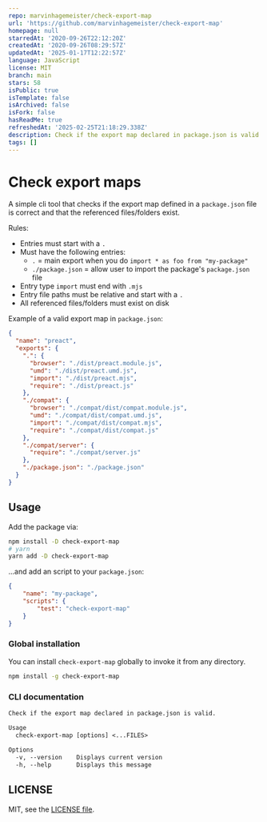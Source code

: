 ```yaml
---
repo: marvinhagemeister/check-export-map
url: 'https://github.com/marvinhagemeister/check-export-map'
homepage: null
starredAt: '2020-09-26T22:12:20Z'
createdAt: '2020-09-26T08:29:57Z'
updatedAt: '2025-01-17T12:22:57Z'
language: JavaScript
license: MIT
branch: main
stars: 58
isPublic: true
isTemplate: false
isArchived: false
isFork: false
hasReadMe: true
refreshedAt: '2025-02-25T21:18:29.338Z'
description: Check if the export map declared in package.json is valid
tags: []
---
```


# Check export maps

A simple cli tool that checks if the export map defined in a `package.json` file is correct and that the referenced files/folders exist.

Rules:

- Entries must start with a `.`
- Must have the following entries:
  - `.` = main export when you do `import * as foo from "my-package"`
  - `./package.json` = allow user to import the package's `package.json` file
- Entry type `import` must end with `.mjs`
- Entry file paths must be relative and start with a `.`
- All referenced files/folders must exist on disk

Example of a valid export map in `package.json`:

```json
{
  "name": "preact",
  "exports": {
    ".": {
      "browser": "./dist/preact.module.js",
      "umd": "./dist/preact.umd.js",
      "import": "./dist/preact.mjs",
      "require": "./dist/preact.js"
    },
    "./compat": {
      "browser": "./compat/dist/compat.module.js",
      "umd": "./compat/dist/compat.umd.js",
      "import": "./compat/dist/compat.mjs",
      "require": "./compat/dist/compat.js"
    },
    "./compat/server": {
      "require": "./compat/server.js"
    },
    "./package.json": "./package.json"
  }
}
```

## Usage

Add the package via:

```bash
npm install -D check-export-map
# yarn
yarn add -D check-export-map
```

...and add an script to your `package.json`:

```json
{
	"name": "my-package",
	"scripts": {
		"test": "check-export-map"
	}
}
```

### Global installation

You can install `check-export-map` globally to invoke it from any directory.

```bash
npm install -g check-export-map
```

### CLI documentation

```txt
Check if the export map declared in package.json is valid.

Usage
  check-export-map [options] <...FILES>
	
Options
  -v, --version    Displays current version
  -h, --help       Displays this message
```

## LICENSE

MIT, see the [LICENSE file](./LICENSE).
